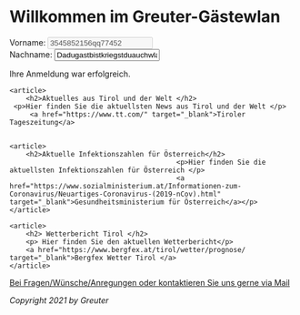 <h1> Willkommen im Greuter-Gästewlan </h1>

  <form>
    Vorname: <input type="text" name="Benutzer-ID" value="3545852156qq77452" disabled="disabled" />
    <br />
    Nachname: <input type="text" name="Passwort" value="Dadugastbistkriegstduauchwlan1502" readonly="readonly" />
    <br />
     
     
</form>


<p> Ihre Anmeldung war erfolgreich.

     
    <article>
        <h2>Aktuelles aus Tirol und der Welt </h2>
     <p>Hier finden Sie die aktuellsten News aus Tirol und der Welt </p>
         <a href="https://www.tt.com/" target="_blank">Tiroler Tageszeitung</a>
    
 
    <article>
        <h2>Aktuelle Infektionszahlen für Österreich</h2>
                                             <p>Hier finden Sie die aktuellsten Infektionszahlen für Österreich </p>
                                             <a href="https://www.sozialministerium.at/Informationen-zum-Coronavirus/Neuartiges-Coronavirus-(2019-nCov).html" target="_blank">Gesundheitsministerium für Österreich</a></p>
    </article>
     
    <article>
        <h2> Wetterbericht Tirol </h2>
        <p> Hier finden Sie den aktuellen Wetterbericht</p>
        <a href="https://www.bergfex.at/tirol/wetter/prognose/ target="_blank">Bergfex Wetter Tirol </a>
    </article>
     
 

 
 
 






<p> <a href="mailto:lukasflorian.greuter@gmail.com">Bei Fragen/Wünsche/Anregungen oder kontaktieren Sie uns gerne via Mail</a> </p>
  
  
<footer>
    <i>Copyright 2021 by Greuter</i>
</footer>
 
